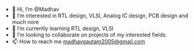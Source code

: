 - 👋 Hi, I’m @Madhav
- 👀 I’m interested in RTL design, VLSI, Analog IC design, PCB design and much nore 
- 🌱 I’m currently learning RTL design, VLSI
- 💞️ I’m looking to collaborate on projects of my interested fields.
- 📫 How to reach me madhavgautam2005@gmail.com

<!---
MadhavDEI/MadhavDEI is a ✨ special ✨ repository because its `README.md` (this file) appears on your GitHub profile.
You can click the Preview link to take a look at your changes.
--->
